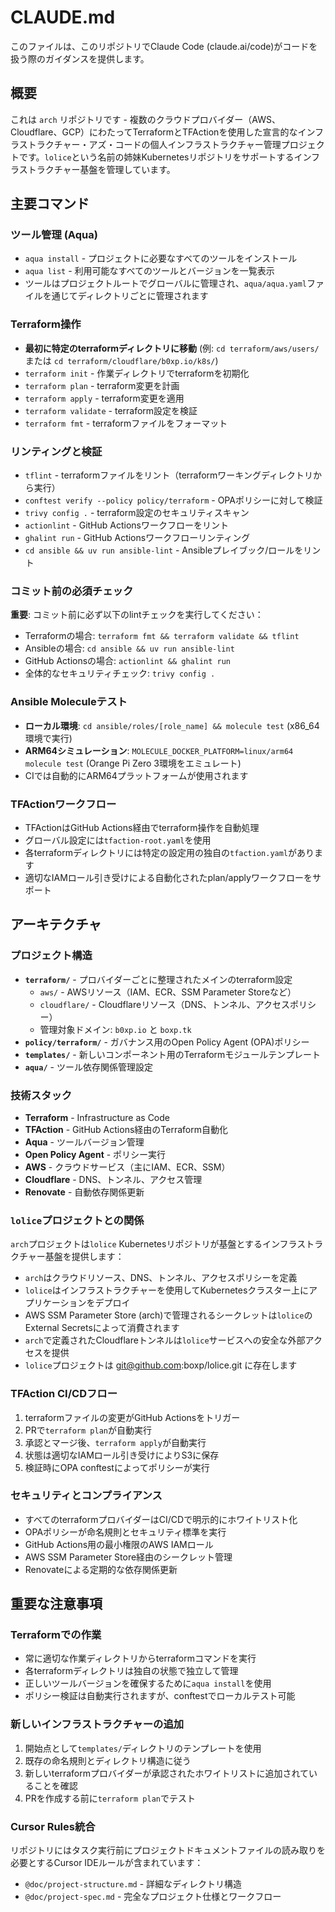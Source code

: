 # CLAUDE.md

このファイルは、このリポジトリでClaude Code (claude.ai/code)がコードを扱う際のガイダンスを提供します。

## 概要

これは `arch` リポジトリです - 複数のクラウドプロバイダー（AWS、Cloudflare、GCP）にわたってTerraformとTFActionを使用した宣言的なインフラストラクチャー・アズ・コードの個人インフラストラクチャー管理プロジェクトです。`lolice`という名前の姉妹Kubernetesリポジトリをサポートするインフラストラクチャー基盤を管理しています。

## 主要コマンド

### ツール管理 (Aqua)
- `aqua install` - プロジェクトに必要なすべてのツールをインストール
- `aqua list` - 利用可能なすべてのツールとバージョンを一覧表示
- ツールはプロジェクトルートでグローバルに管理され、`aqua/aqua.yaml`ファイルを通じてディレクトリごとに管理されます

### Terraform操作
- **最初に特定のterraformディレクトリに移動** (例: `cd terraform/aws/users/` または `cd terraform/cloudflare/b0xp.io/k8s/`)
- `terraform init` - 作業ディレクトリでterraformを初期化
- `terraform plan` - terraform変更を計画
- `terraform apply` - terraform変更を適用
- `terraform validate` - terraform設定を検証
- `terraform fmt` - terraformファイルをフォーマット

### リンティングと検証
- `tflint` - terraformファイルをリント（terraformワーキングディレクトリから実行）
- `conftest verify --policy policy/terraform` - OPAポリシーに対して検証
- `trivy config .` - terraform設定のセキュリティスキャン
- `actionlint` - GitHub Actionsワークフローをリント
- `ghalint run` - GitHub Actionsワークフローリンティング
- `cd ansible && uv run ansible-lint` - Ansibleプレイブック/ロールをリント

### コミット前の必須チェック
**重要**: コミット前に必ず以下のlintチェックを実行してください：
- Terraformの場合: `terraform fmt && terraform validate && tflint`
- Ansibleの場合: `cd ansible && uv run ansible-lint`
- GitHub Actionsの場合: `actionlint && ghalint run`
- 全体的なセキュリティチェック: `trivy config .`

### Ansible Moleculeテスト
- **ローカル環境**: `cd ansible/roles/[role_name] && molecule test` (x86_64環境で実行)
- **ARM64シミュレーション**: `MOLECULE_DOCKER_PLATFORM=linux/arm64 molecule test` (Orange Pi Zero 3環境をエミュレート)
- CIでは自動的にARM64プラットフォームが使用されます

### TFActionワークフロー
- TFActionはGitHub Actions経由でterraform操作を自動処理
- グローバル設定には`tfaction-root.yaml`を使用
- 各terraformディレクトリには特定の設定用の独自の`tfaction.yaml`があります
- 適切なIAMロール引き受けによる自動化されたplan/applyワークフローをサポート

## アーキテクチャ

### プロジェクト構造
- **`terraform/`** - プロバイダーごとに整理されたメインのterraform設定
  - `aws/` - AWSリソース（IAM、ECR、SSM Parameter Storeなど）
  - `cloudflare/` - Cloudflareリソース（DNS、トンネル、アクセスポリシー）
  - 管理対象ドメイン: `b0xp.io` と `boxp.tk`
- **`policy/terraform/`** - ガバナンス用のOpen Policy Agent (OPA)ポリシー
- **`templates/`** - 新しいコンポーネント用のTerraformモジュールテンプレート
- **`aqua/`** - ツール依存関係管理設定

### 技術スタック
- **Terraform** - Infrastructure as Code
- **TFAction** - GitHub Actions経由のTerraform自動化
- **Aqua** - ツールバージョン管理
- **Open Policy Agent** - ポリシー実行
- **AWS** - クラウドサービス（主にIAM、ECR、SSM）
- **Cloudflare** - DNS、トンネル、アクセス管理
- **Renovate** - 自動依存関係更新

### `lolice`プロジェクトとの関係
`arch`プロジェクトは`lolice` Kubernetesリポジトリが基盤とするインフラストラクチャー基盤を提供します：
- `arch`はクラウドリソース、DNS、トンネル、アクセスポリシーを定義
- `lolice`はインフラストラクチャーを使用してKubernetesクラスター上にアプリケーションをデプロイ
- AWS SSM Parameter Store (arch)で管理されるシークレットは`lolice`のExternal Secretsによって消費されます
- `arch`で定義されたCloudflareトンネルは`lolice`サービスへの安全な外部アクセスを提供
- `lolice`プロジェクトは git@github.com:boxp/lolice.git に存在します

### TFAction CI/CDフロー
1. terraformファイルの変更がGitHub Actionsをトリガー
2. PRで`terraform plan`が自動実行
3. 承認とマージ後、`terraform apply`が自動実行
4. 状態は適切なIAMロール引き受けによりS3に保存
5. 検証時にOPA conftestによってポリシーが実行

### セキュリティとコンプライアンス
- すべてのterraformプロバイダーはCI/CDで明示的にホワイトリスト化
- OPAポリシーが命名規則とセキュリティ標準を実行
- GitHub Actions用の最小権限のAWS IAMロール
- AWS SSM Parameter Store経由のシークレット管理
- Renovateによる定期的な依存関係更新

## 重要な注意事項

### Terraformでの作業
- 常に適切な作業ディレクトリからterraformコマンドを実行
- 各terraformディレクトリは独自の状態で独立して管理
- 正しいツールバージョンを確保するために`aqua install`を使用
- ポリシー検証は自動実行されますが、conftestでローカルテスト可能

### 新しいインフラストラクチャーの追加
1. 開始点として`templates/`ディレクトリのテンプレートを使用
2. 既存の命名規則とディレクトリ構造に従う
3. 新しいterraformプロバイダーが承認されたホワイトリストに追加されていることを確認
4. PRを作成する前に`terraform plan`でテスト

### Cursor Rules統合
リポジトリにはタスク実行前にプロジェクトドキュメントファイルの読み取りを必要とするCursor IDEルールが含まれています：
- `@doc/project-structure.md` - 詳細なディレクトリ構造
- `@doc/project-spec.md` - 完全なプロジェクト仕様とワークフロー